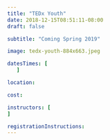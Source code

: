 ```yaml
---
title: "TEDx Youth"
date: 2018-12-15T08:51:11-08:00
draft: false

subtitle: "Coming Spring 2019"

image: tedx-youth-884x663.jpeg

datesTimes: [
   ]

location:

cost:

instructors: [
]

registrationInstructions:
---
```


